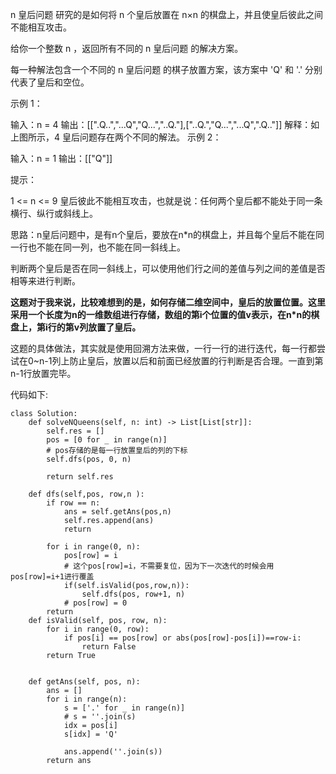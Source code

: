 n 皇后问题 研究的是如何将 n 个皇后放置在 n×n 的棋盘上，并且使皇后彼此之间不能相互攻击。

给你一个整数 n ，返回所有不同的 n 皇后问题 的解决方案。

每一种解法包含一个不同的 n 皇后问题 的棋子放置方案，该方案中 'Q' 和 '.' 分别代表了皇后和空位。

 

示例 1：


输入：n = 4
输出：[[".Q..","...Q","Q...","..Q."],["..Q.","Q...","...Q",".Q.."]]
解释：如上图所示，4 皇后问题存在两个不同的解法。
示例 2：

输入：n = 1
输出：[["Q"]]
 

提示：

1 <= n <= 9
皇后彼此不能相互攻击，也就是说：任何两个皇后都不能处于同一条横行、纵行或斜线上。


思路：n皇后问题中，是有n个皇后，要放在n*n的棋盘上，并且每个皇后不能在同一行也不能在同一列，也不能在同一斜线上。

判断两个皇后是否在同一斜线上，可以使用他们行之间的差值与列之间的差值是否相等来进行判断。

**这题对于我来说，比较难想到的是，如何存储二维空间中，皇后的放置位置。这里采用一个长度为n的一维数组进行存储，数组的第i个位置的值v表示，在n*n的棋盘上，第i行的第v列放置了皇后。**

这题的具体做法，其实就是使用回溯方法来做，一行一行的进行迭代，每一行都尝试在0~n-1列上防止皇后，放置以后和前面已经放置的行判断是否合理。一直到第n-1行放置完毕。

代码如下:
```
class Solution:
    def solveNQueens(self, n: int) -> List[List[str]]:
        self.res = []
        pos = [0 for _ in range(n)]
        # pos存储的是每一行放置皇后的列的下标
        self.dfs(pos, 0, n)

        return self.res
    
    def dfs(self,pos, row,n ):
        if row == n:
            ans = self.getAns(pos,n)
            self.res.append(ans)
            return
        
        for i in range(0, n):
            pos[row] = i
            # 这个pos[row]=i，不需要复位，因为下一次迭代的时候会用pos[row]=i+1进行覆盖
            if(self.isValid(pos,row,n)):
                self.dfs(pos, row+1, n)
            # pos[row] = 0
        return
    def isValid(self, pos, row, n):
        for i in range(0, row):
            if pos[i] == pos[row] or abs(pos[row]-pos[i])==row-i:
                return False
        return True


    def getAns(self, pos, n):
        ans = []
        for i in range(n):
            s = ['.' for _ in range(n)]
            # s = ''.join(s)
            idx = pos[i]
            s[idx] = 'Q'

            ans.append(''.join(s))
        return ans
```